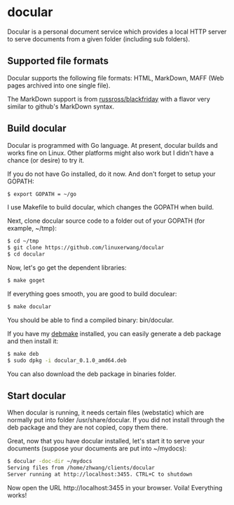 # docular

Docular is a personal document service which provides a local HTTP server to serve
documents from a given folder (including sub folders).

## Supported file formats

Docular supports the following file formats: HTML, MarkDown, MAFF (Web pages
archived into one single file).

The MarkDown support is from [russross/blackfriday](https://github.com/russross/blackfriday)
with a flavor very similar to github's MarkDown syntax.

## Build docular

Docular is programmed with Go language. At present, docular builds and works fine
on Linux. Other platforms might also work but I didn't have a chance (or desire)
to try it.

If you do not have Go installed, do it now. And don't forget to setup your GOPATH:

```sh
$ export GOPATH = ~/go
```

I use Makefile to build docular, which changes the GOPATH when build.

Next, clone docular source code to a folder out of your GOPATH (for example,
~/tmp):

```sh
$ cd ~/tmp
$ git clone https://github.com/linuxerwang/docular
$ cd docular
```

Now, let's go get the dependent libraries:

```sh
$ make goget
```

If everything goes smooth, you are good to build doculear:

```sh
$ make docular
```

You should be able to find a compiled binary: bin/docular.

If you have my [debmake](https://github.com/linuxerwang/debmaker) installed, you
can easily generate a deb package and then install it:

```sh
$ make deb
$ sudo dpkg -i docular_0.1.0_amd64.deb
```

You can also download the deb package in binaries folder.

## Start docular

When docular is running, it needs certain files (webstatic) which are normally put
into folder /usr/share/docular. If you did not install through the deb package and
they are not copied, copy them there.

Great, now that you have docular installed, let's start it to serve your documents
(suppose your documents are put into ~/mydocs):

```sh
$ docular -doc-dir ~/mydocs
Serving files from /home/zhwang/clients/docular
Server running at http://localhost:3455. CTRL+C to shutdown
```

Now open the URL http://localhost:3455 in your browser. Voila! Everything works!
